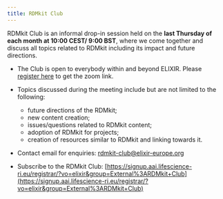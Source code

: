 ```yaml
---
title: RDMkit Club
---
```


RDMkit Club is an informal drop-in session held on the **last Thursday of each month at 10:00 CEST/ 9:00 BST**, where we come together and discuss all topics related to RDMkit including its impact and future directions. 

- The Club is open to everybody within and beyond ELIXIR. Please [register here](https://elixir-europe-org.zoom.us/meeting/register/tZAuce-grDssEtH114zzMh8DgRPHzWteDAmt) to get the zoom link.

- Topics discussed during the meeting include but are not limited to the following:

    - future directions of the RDMkit;
    - new content creation;
    - issues/questions related to RDMkit content;
    - adoption of  RDMkit for projects;
    - creation of resources similar to RDMkit and linking towards it.

- Contact email for enquiries: [rdmkit-club@elixir-europe.org](mailto:rdmkit-club@elixir-europe.org)

- Subscribe to the RDMkit Club:  [https://signup.aai.lifescience-ri.eu/registrar/?vo=elixir&group=External%3ARDMkit+Club](https://signup.aai.lifescience-ri.eu/registrar/?vo=elixir&group=External%3ARDMkit+Club)

